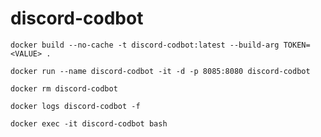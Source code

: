 # discord-codbot

``docker build --no-cache -t discord-codbot:latest --build-arg TOKEN=<VALUE> .``

``docker run --name discord-codbot -it -d -p 8085:8080 discord-codbot``

``docker rm discord-codbot``

``docker logs discord-codbot -f``

``docker exec -it discord-codbot bash``